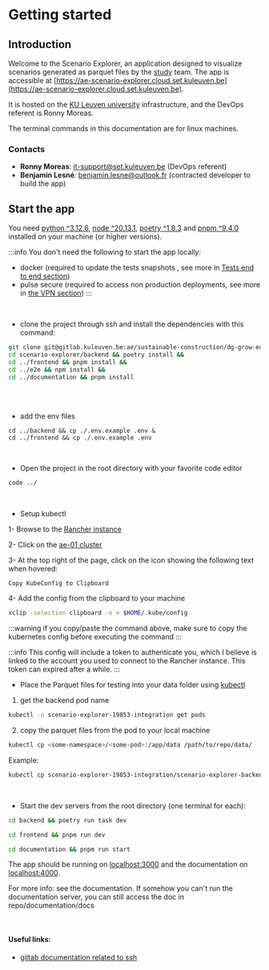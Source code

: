 # Getting started

## Introduction

Welcome to the Scenario Explorer, an application designed to visualize scenarios generated as parquet files by the [study](https://c.ramboll.com/life-cycle-emissions-of-eu-building-and-construction) team. The app is accessible at [https://ae-scenario-explorer.cloud.set.kuleuven.be](https://ae-scenario-explorer.cloud.set.kuleuven.be).

It is hosted on the [KU Leuven university](https://architectuur.kuleuven.be/architectural-engineering) infrastructure, and the DevOps referent is Ronny Moreas.

The terminal commands in this documentation are for linux machines.

### Contacts

- **Ronny Moreas**: it-support@set.kuleuven.be (DevOps referent)
- **Benjamin Lesné**: benjamin.lesne@outlook.fr (contracted developer to build the app)

## Start the app

You need [python ^3.12.6](https://www.python.org/downloads/), [node ^20.13.1](https://nodejs.org/en/download/package-manager), [poetry ^1.8.3](https://python-poetry.org/docs/) and [pnpm ^9.4.0](https://pnpm.io/installation#using-other-package-managers) installed on your machine (or higher versions).

:::info
You don't need the following to start the app locally:

- docker (required to update the tests snapshots , see more in [Tests end to end section](./Guides/Tests/end-to-end.md))
- pulse secure (required to access non production deployments, see more in [the VPN section](./Guides/How-to-setup-the-VPN.md))
  :::

<br/>

- clone the project through ssh and install the dependencies with this command:

```bash
git clone git@gitlab.kuleuven.be:ae/sustainable-construction/dg-grow-eu-scenariotool/scenario-explorer.git &&
cd scenario-explorer/backend && poetry install &&
cd ../frontend && pnpm install &&
cd ../e2e && npm install &&
cd ../documentation && pnpm install
```

<br/>
<br/>

- add the env files

```
cd ../backend && cp ./.env.example .env &
cd ../frontend && cp ./.env.example .env
```

<br/>

- Open the project in the root directory with your favorite code editor

```bash
code ../
```

<br/>

- Setup kubectl

1- Browse to the [Rancher instance](https://kaas.cloud.set.kuleuven.be/dashboard/auth/login)

2- Click on the [ae-01 cluster](https://kaas.cloud.set.kuleuven.be/dashboard/c/c-m-mv6j8shj/explorer#cluster-events)

3- At the top right of the page, click on the icon showing the following text when hovered:

```text
Copy KubeConfig to Clipboard
```

4- Add the config from the clipboard to your machine

```bash
xclip -selection clipboard -o > $HOME/.kube/config
```

:::warning
if you copy/paste the command above, make sure to copy the kubernetes config before executing the command
:::

:::info
This config will include a token to authenticate you, which I believe is linked to the account you used to connect to the Rancher instance. This token can expired after a while.
:::

- Place the Parquet files for testing into your data folder using [kubectl](https://kubernetes.io/docs/tasks/tools/)

1. get the backend pod name

```bash
kubectl -n scenario-explorer-19853-integration get pods
```

2. copy the parquet files from the pod to your local machine

```bash
kubectl cp <some-namespace>/<some-pod>:/app/data /path/to/repo/data/
```

Example:

```bash
kubectl cp scenario-explorer-19853-integration/scenario-explorer-backend-integration-6b4d698fcb-md4w5:/app/data ~/code/scenario-explorer/data/
```

<br/>

- Start the dev servers from the root directory (one terminal for each):

```bash
cd backend && poetry run task dev
```

```bash
cd frontend && pnpm run dev
```

```bash
cd documentation && pnpm run start
```

The app should be running on [localhost:3000](http://localhost:3000) and the documentation on [localhost:4000](http://localhost:4000).

For more info: see the documentation.
If somehow you can't run the documentation server, you can still access the doc in repo/documentation/docs

<br/>

#### Useful links:

- [giltab documentation related to ssh](https://docs.gitlab.com/ee/user/ssh.html)
